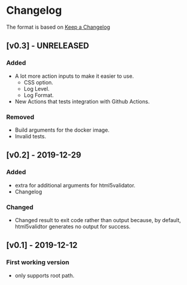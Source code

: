 <!-- markdownlint-disable MD024 -->
# Changelog

The format is based on [Keep a Changelog](https://keepachangelog.com/en/1.0.0/)

## [v0.3] - UNRELEASED

### Added

- A lot more action inputs to make it easier to use.
  - CSS option.
  - Log Level.
  - Log Format.
- New Actions that tests integration with Github Actions.

### Removed

- Build arguments for the docker image.
- Invalid tests.

## [v0.2] - 2019-12-29

### Added

- extra for additional arguments for html5validator.
- Changelog

### Changed

- Changed result to exit code rather than output because, by default, html5validtor generates no output for success.

## [v0.1] - 2019-12-12

### First working version

- only supports root path.
